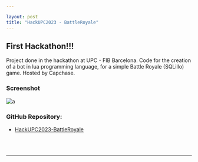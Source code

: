 ```yaml
---

layout: post
title: "HackUPC2023 - BattleRoyale"
---
```


## First Hackathon!!!

Project done in the hackathon at UPC - FIB Barcelona. 
Code for the creation of a bot in lua programming language, for a simple Battle Royale (SQLillo) game. Hosted by Capchase.

### Screenshot
![a](https://github.com/user-attachments/assets/e7e9d174-8799-4b48-be92-e12cfbbb4438)


### GitHub Repository:
- [HackUPC2023-BattleRoyale](https://github.com/ArnauCS03/HackUPC2023-BattleRoyale)

<br><br>

---

